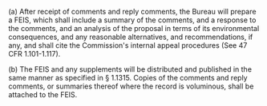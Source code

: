 (a) After receipt of comments and reply comments, the Bureau will prepare a FEIS, which shall include a summary of the comments, and a response to the comments, and an analysis of the proposal in terms of its environmental consequences, and any reasonable alternatives, and recommendations, if any, and shall cite the Commission's internal appeal procedures (See 47 CFR 1.101-1.117).

(b) The FEIS and any supplements will be distributed and published in the same manner as specified in § 1.1315. Copies of the comments and reply comments, or summaries thereof where the record is voluminous, shall be attached to the FEIS.

